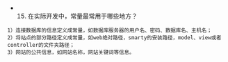 -  15. 在实际开发中，常量最常用于哪些地方？
```
1）连接数据库的信息定义成常量，如数据库服务器的用户名、密码、数据库名、主机名；
2）将站点的部分路径定义成常量，如web绝对路径，smarty的安装路径，model、view或者controller的文件夹路径；
3）网站的公共信息，如网站名称，网站关键词等信息。
```